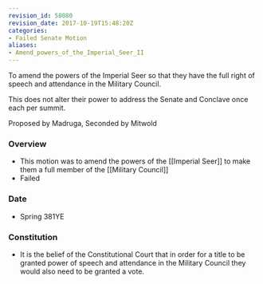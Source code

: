 ```yaml
---
revision_id: 58080
revision_date: 2017-10-19T15:48:20Z
categories:
- Failed Senate Motion
aliases:
- Amend_powers_of_the_Imperial_Seer_II
---
```


To amend the powers of the Imperial Seer so that they have the full right of speech and attendance in the Military Council.

This does not alter their power to address the Senate and Conclave once each per summit.

Proposed by Madruga, Seconded by Mitwold
 
### Overview
* This motion was to amend the powers of the [[Imperial Seer]] to make them a full member of the [[Military Council]]
* Failed
 
### Date
* Spring 381YE
 
### Constitution
* It is the belief of the Constitutional Court that in order for a title to be granted power of speech and attendance in the Military Council they would also need to be granted a vote.
 
